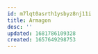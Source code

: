 ```yaml
---
id: m7lqt0asrth1ysbyz8nj11i
title: Armagon
desc: ''
updated: 1681786109328
created: 1657649298753
---
```

